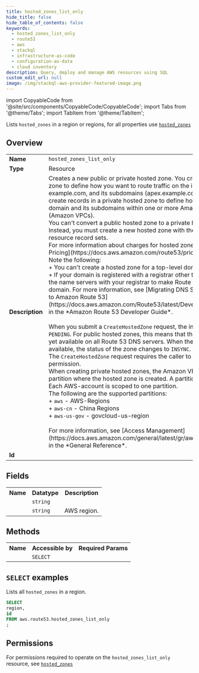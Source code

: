 ```yaml
---
title: hosted_zones_list_only
hide_title: false
hide_table_of_contents: false
keywords:
  - hosted_zones_list_only
  - route53
  - aws
  - stackql
  - infrastructure-as-code
  - configuration-as-data
  - cloud inventory
description: Query, deploy and manage AWS resources using SQL
custom_edit_url: null
image: /img/stackql-aws-provider-featured-image.png
---
```


import CopyableCode from '@site/src/components/CopyableCode/CopyableCode';
import Tabs from '@theme/Tabs';
import TabItem from '@theme/TabItem';

Lists <code>hosted_zones</code> in a region or regions, for all properties use <a href="/services/serviceName/hosted_zones/"><code>hosted_zones</code></a>

## Overview
<table>
<tbody>
<tr><td><b>Name</b></td><td><code>hosted_zones_list_only</code></td></tr>
<tr><td><b>Type</b></td><td>Resource</td></tr>
<tr><td><b>Description</b></td><td>Creates a new public or private hosted zone. You create records in a public hosted zone to define how you want to route traffic on the internet for a domain, such as example.com, and its subdomains (apex.example.com, acme.example.com). You create records in a private hosted zone to define how you want to route traffic for a domain and its subdomains within one or more Amazon Virtual Private Clouds (Amazon VPCs). <br />You can't convert a public hosted zone to a private hosted zone or vice versa. Instead, you must create a new hosted zone with the same name and create new resource record sets.<br />For more information about charges for hosted zones, see &#91;Amazon Route 53 Pricing&#93;(https://docs.aws.amazon.com/route53/pricing/).<br />Note the following:<br />+ You can't create a hosted zone for a top-level domain (TLD) such as .com.<br />+ If your domain is registered with a registrar other than Route 53, you must update the name servers with your registrar to make Route 53 the DNS service for the domain. For more information, see &#91;Migrating DNS Service for an Existing Domain to Amazon Route 53&#93;(https://docs.aws.amazon.com/Route53/latest/DeveloperGuide/MigratingDNS.html) in the *Amazon Route 53 Developer Guide*. <br /><br />When you submit a <code>CreateHostedZone</code> request, the initial status of the hosted zone is <code>PENDING</code>. For public hosted zones, this means that the NS and SOA records are not yet available on all Route 53 DNS servers. When the NS and SOA records are available, the status of the zone changes to <code>INSYNC</code>.<br />The <code>CreateHostedZone</code> request requires the caller to have an <code>ec2:DescribeVpcs</code> permission.<br />When creating private hosted zones, the Amazon VPC must belong to the same partition where the hosted zone is created. A partition is a group of AWS-Regions. Each AWS-account is scoped to one partition.<br />The following are the supported partitions:<br />+ <code>aws</code> - AWS-Regions <br />+ <code>aws-cn</code> - China Regions<br />+ <code>aws-us-gov</code> - govcloud-us-region <br /><br />For more information, see &#91;Access Management&#93;(https://docs.aws.amazon.com/general/latest/gr/aws-arns-and-namespaces.html) in the *General Reference*.</td></tr>
<tr><td><b>Id</b></td><td><CopyableCode code="aws.route53.hosted_zones_list_only" /></td></tr>
</tbody>
</table>

## Fields
<table>
<tbody>
<tr><th>Name</th><th>Datatype</th><th>Description</th></tr><tr><td><CopyableCode code="id" /></td><td><code>string</code></td><td></td></tr>
<tr><td><CopyableCode code="region" /></td><td><code>string</code></td><td>AWS region.</td></tr>
</tbody>
</table>

## Methods

<table>
<tbody>
  <tr>
    <th>Name</th>
    <th>Accessible by</th>
    <th>Required Params</th>
  </tr>
  <tr>
    <td><CopyableCode code="list_resources" /></td>
    <td><code>SELECT</code></td>
    <td><CopyableCode code="region" /></td>
  </tr>
</tbody>
</table>

## `SELECT` examples
Lists all <code>hosted_zones</code> in a region.
```sql
SELECT
region,
id
FROM aws.route53.hosted_zones_list_only
;
```


## Permissions

For permissions required to operate on the <code>hosted_zones_list_only</code> resource, see <a href="/services/route53/hosted_zones/#permissions"><code>hosted_zones</code></a>

